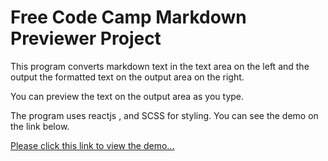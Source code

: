 # Free Code Camp Markdown Previewer Project

This program converts markdown text in the text area on the left and the output the formatted text on the output area on the right.

You can preview the text on the output area as you type.

The program uses reactjs , and SCSS for styling.
You can see the demo on the link below.

[Please click this link to view the demo...](https://tebogos.github.io/fcc-react-markdown/ "FCC Markdown project demo")
